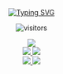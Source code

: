 <div align="center">
  <!-- 왼쪽 끝 -->
  <a href="https://git.io/typing-svg">
    <img src="https://readme-typing-svg.demolab.com?font=Honk&size=35&pause=1000&random=false&width=435&lines=HI%2C+there.+I'm+bamjun.+%F0%9F%91%8B" alt="Typing SVG" />
  </a>

  <!-- 오른쪽 끝 -->
  ![visitors](https://visitor-badge.glitch.me/badge?page_id=bamjun.bamjun&left_color=green&right_color=red)
</div>




<!-- https://github.com/marketplace/actions/github-profile-summary-cards -->
<div align="center">
  <a href="https://github-profile-summary-cards.vercel.app/demo.html">
    <img src="http://github-profile-summary-cards.vercel.app/api/cards/profile-details?username=bamjun&theme=aura">
  </a>
</div>
<div align="center">
  <a href="https://github-profile-summary-cards.vercel.app/demo.html">
    <img src="http://github-profile-summary-cards.vercel.app/api/cards/repos-per-language?username=bamjun&theme=aura">
    <img src="http://github-profile-summary-cards.vercel.app/api/cards/most-commit-language?username=bamjun&theme=aura">
  </a>
</div>
<div align="center">
  <a href="https://github-profile-summary-cards.vercel.app/demo.html">
    <img src="http://github-profile-summary-cards.vercel.app/api/cards/stats?username=bamjun&theme=aura">
    <img src="http://github-profile-summary-cards.vercel.app/api/cards/productive-time?username=bamjun&theme=aura&utcOffset=9">
  </a>
</div>
